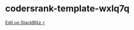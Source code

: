 # codersrank-template-wxlq7q

[Edit on StackBlitz ⚡️](https://stackblitz.com/edit/codersrank-template-wxlq7q)